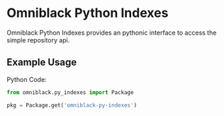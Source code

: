 # Omniblack Python Indexes

Omniblack Python Indexes provides an
pythonic interface to access the
simple repository api.

## Example Usage

Python Code:

```python
from omniblack.py_indexes import Package

pkg = Package.get('omniblack-py-indexes')
```
